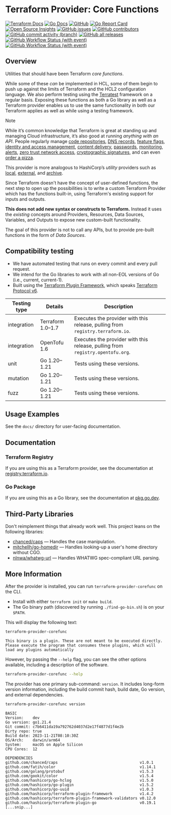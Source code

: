 # Terraform Provider: Core Functions

[![Terraform Docs](https://img.shields.io/badge/Terraform-Docs-7B42BC?style=for-the-badge)](https://registry.terraform.io/providers/northwood-labs/corefunc/)
[![Go Docs](https://img.shields.io/badge/Go-Docs-blue?style=for-the-badge)](https://pkg.go.dev/github.com/northwood-labs/terraform-provider-corefunc)
[![GitHub](https://img.shields.io/github/license/northwood-labs/terraform-provider-corefunc?style=for-the-badge)](https://opensource.org/licenses/Apache-2.0)
[![Go Report Card](https://goreportcard.com/badge/github.com/northwood-labs/terraform-provider-corefunc?style=for-the-badge)](https://goreportcard.com/report/github.com/northwood-labs/terraform-provider-corefunc)
[![Open Source Insights](https://img.shields.io/badge/Open_Source-Insights-000000?style=for-the-badge)](https://deps.dev/project/github/northwood-labs%2Fterraform-provider-corefunc)
[![GitHub issues](https://img.shields.io/github/issues/northwood-labs/terraform-provider-corefunc?style=for-the-badge)](https://github.com/northwood-labs/terraform-provider-corefunc/issues)
[![GitHub contributors](https://img.shields.io/github/contributors/northwood-labs/terraform-provider-corefunc?style=for-the-badge)](https://github.com/northwood-labs/terraform-provider-corefunc/graphs/contributors)
[![GitHub commit activity (branch)](https://img.shields.io/github/commit-activity/m/northwood-labs/terraform-provider-corefunc?style=for-the-badge)](https://github.com/northwood-labs/terraform-provider-corefunc/commits/main/)
[![GitHub all releases](https://img.shields.io/github/downloads/northwood-labs/terraform-provider-corefunc/total?style=for-the-badge)](https://github.com/northwood-labs/terraform-provider-corefunc/releases)
[![GitHub Workflow Status (with event)](https://img.shields.io/github/actions/workflow/status/northwood-labs/terraform-provider-corefunc/test.yml?style=for-the-badge&label=Tests)](https://github.com/northwood-labs/terraform-provider-corefunc/actions/workflows/test.yml)
[![GitHub Workflow Status (with event)](https://img.shields.io/github/actions/workflow/status/northwood-labs/terraform-provider-corefunc/release.yml?style=for-the-badge&label=Release)](https://github.com/northwood-labs/terraform-provider-corefunc/actions/workflows/release.yml)

## Overview

Utilities that should have been Terraform _core functions_.

While some of these _can_ be implemented in HCL, some of them begin to push up against the limits of Terraform and the HCL2 configuration language. We also perform testing using the [Terratest](https://terratest.gruntwork.io) framework on a regular basis. Exposing these functions as both a Go library as well as a Terraform provider enables us to use the same functionality in both our Terraform applies as well as while using a testing framework.

> [!NOTE]
> While it’s common knowledge that Terraform is great at standing up and managing Cloud infrastructure, it’s also good at running _anything with an API_. People regularly manage [code repositories], [DNS records], [feature flags], [identity and access management], [content delivery], [passwords], [monitoring], [alerts], [zero trust network access], [cryptographic signatures], and can even [order a pizza].
>
> This provider is more analogous to HashiCorp’s _utility_ providers such as [local], [external], and [archive].

Since Terraform doesn't have the concept of user-defined functions, the next step to open up the possibilities is to write a custom Terraform Provider which has the functions built-in, using Terraform's existing support for inputs and outputs.

**This does not add new syntax or constructs to Terraform.** Instead it uses the _existing_ concepts around Providers, Resources, Data Sources, Variables, and Outputs to expose new custom-built functionality.

The goal of this provider is not to call any APIs, but to provide pre-built functions in the form of _Data Sources_.

## Compatibility testing

* We have automated testing that runs on every commit and every pull request.
* We intend for the Go libraries to work with all non-EOL versions of Go (i.e., current, current-1).
* Built using the [Terraform Plugin Framework][TPF], which speaks [Terraform Protocol v6][tfproto6].

| Testing type | Details           | Description                                                                    |
|--------------|-------------------|--------------------------------------------------------------------------------|
| integration  | Terraform 1.0–1.7 | Executes the provider with this release, pulling from `registry.terraform.io`. |
| integration  | OpenTofu 1.6      | Executes the provider with this release, pulling from `registry.opentofu.org`. |
| unit         | Go 1.20–1.21      | Tests using these versions.                                                    |
| mutation     | Go 1.20–1.21      | Tests using these versions.                                                    |
| fuzz         | Go 1.20–1.21      | Tests using these versions.                                                    |

## Usage Examples

See the `docs/` directory for user-facing documentation.

## Documentation

### Terraform Registry

If you are using this as a Terraform provider, see the documentation at [registry.terraform.io](https://registry.terraform.io/providers/northwood-labs/corefunc/).

### Go Package

If you are using this as a Go library, see the documentation at [pkg.go.dev](https://pkg.go.dev/github.com/northwood-labs/terraform-provider-corefunc).

## Third-Party Libraries

Don't reimplement things that already work well. This project leans on the following libraries:

* [chanced/caps](https://github.com/chanced/caps) — Handles the case manipulation.
* [mitchellh/go-homedir](https://github.com/mitchellh/go-homedir) — Handles looking-up a user's home directory without CGO.
* [nlnwa/whatwg-url](https://github.com/nlnwa/whatwg-url) — Handles WHATWG spec-compliant URL parsing.

## More Information

After the provider is installed, you can run `terraform-provider-corefunc` on the CLI.

* Install with either `terraform init` or `make build`.
* The Go binary path (discovered by running `./find-go-bin.sh`) is on your `$PATH`.

This will display the following text:

```bash
terraform-provider-corefunc
```

```plain
This binary is a plugin. These are not meant to be executed directly.
Please execute the program that consumes these plugins, which will
load any plugins automatically
```

However, by passing the `--help` flag, you can see the other options available, including a description of the software.

```bash
terraform-provider-corefunc --help
```

The provider has one primary sub-command: `version`. It includes long-form version information, including the build commit hash, build date, Go version, and external dependencies.

```bash
terraform-provider-corefunc version
```

```plain
BASIC
Version:    dev
Go version: go1.21.4
Git commit: c7b6411da19a792762d4037d2e17f4877d1f4e2b
Dirty repo: true
Build date: 2023-11-21T08:10:30Z
OS/Arch:    darwin/arm64
System:     macOS on Apple Silicon
CPU Cores:  12

DEPENDENCIES
github.com/chanced/caps                                    v1.0.1
github.com/fatih/color                                     v1.14.1
github.com/golang/protobuf                                 v1.5.3
github.com/gookit/color                                    v1.5.4
github.com/hashicorp/go-hclog                              v1.5.0
github.com/hashicorp/go-plugin                             v1.5.2
github.com/hashicorp/go-uuid                               v1.0.3
github.com/hashicorp/terraform-plugin-framework            v1.4.2
github.com/hashicorp/terraform-plugin-framework-validators v0.12.0
github.com/hashicorp/terraform-plugin-go                   v0.19.1
[...snip...]
```

[alerts]: https://registry.terraform.io/providers/PagerDuty/pagerduty/latest
[archive]: https://registry.terraform.io/providers/hashicorp/archive/latest/docs
[code repositories]: https://registry.terraform.io/providers/integrations/github/latest/docs
[content delivery]: https://registry.terraform.io/providers/fastly/fastly/latest/docs
[cryptographic signatures]: https://registry.terraform.io/providers/chainguard-dev/cosign/latest/docs
[DNS records]: https://registry.terraform.io/providers/infobloxopen/infoblox/latest/docs
[external]: https://registry.terraform.io/providers/hashicorp/external/latest/docs
[feature flags]: https://registry.terraform.io/providers/launchdarkly/launchdarkly/latest/docs
[identity and access management]: https://registry.terraform.io/providers/okta/okta/latest/docs
[local]: https://registry.terraform.io/providers/hashicorp/local/latest/docs
[monitoring]: https://registry.terraform.io/providers/DataDog/datadog/latest
[order a pizza]: https://registry.terraform.io/providers/MNThomson/dominos/latest/docs
[passwords]: https://registry.terraform.io/providers/1Password/onepassword/latest/docs
[tfproto6]: https://developer.hashicorp.com/terraform/plugin/terraform-plugin-protocol#protocol-version-6
[TPF]: https://github.com/hashicorp/terraform-plugin-framework
[zero trust network access]: https://registry.terraform.io/providers/zscaler/zpa/latest/docs
